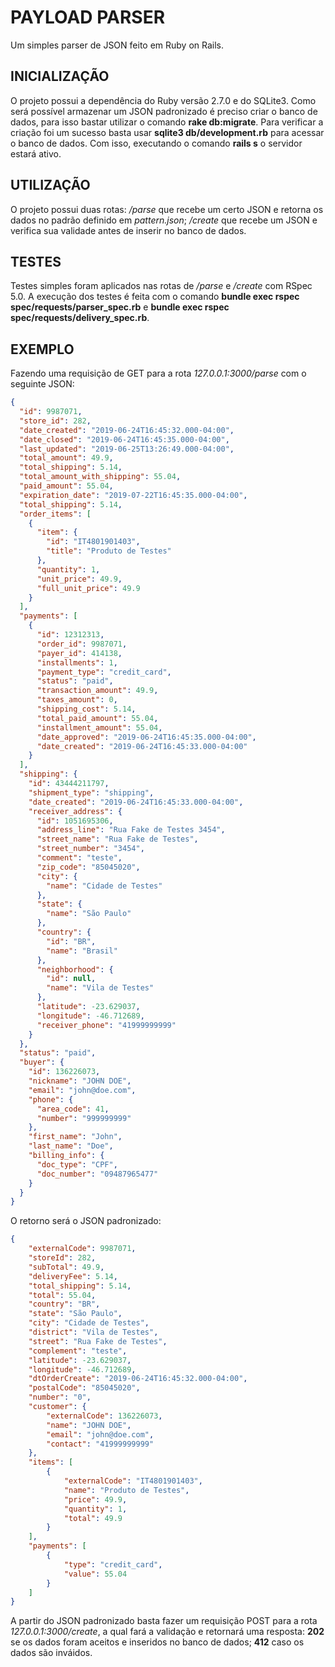# PAYLOAD PARSER

Um simples parser de JSON feito em Ruby on Rails.

## INICIALIZAÇÃO

O projeto possui a dependência do Ruby versão 2.7.0 e do SQLite3. Como será possível armazenar
um JSON padronizado é preciso criar o banco de dados, para isso bastar utilizar o comando **rake db:migrate**.
Para verificar a criação foi um sucesso basta usar **sqlite3 db/development.rb** para acessar o banco de dados.
Com isso, executando o comando **rails s** o servidor estará ativo.

## UTILIZAÇÃO

O projeto possui duas rotas: */parse* que recebe um certo JSON e retorna os dados no padrão definido
em *pattern.json*; */create* que recebe um JSON e verifica sua validade antes de inserir no banco de dados.

## TESTES

Testes simples foram aplicados nas rotas de */parse* e */create* com RSpec 5.0. A execução dos testes é feita com
o comando **bundle exec rspec spec/requests/parser_spec.rb** e **bundle exec rspec spec/requests/delivery_spec.rb**.

## EXEMPLO

Fazendo uma requisição de GET para a rota *127.0.0.1:3000/parse* com o seguinte JSON:
```json
{
  "id": 9987071,
  "store_id": 282,
  "date_created": "2019-06-24T16:45:32.000-04:00",
  "date_closed": "2019-06-24T16:45:35.000-04:00",
  "last_updated": "2019-06-25T13:26:49.000-04:00",
  "total_amount": 49.9,
  "total_shipping": 5.14,
  "total_amount_with_shipping": 55.04,
  "paid_amount": 55.04,
  "expiration_date": "2019-07-22T16:45:35.000-04:00",
  "total_shipping": 5.14,
  "order_items": [
    {
      "item": {
        "id": "IT4801901403",
        "title": "Produto de Testes"
      },
      "quantity": 1,
      "unit_price": 49.9,
      "full_unit_price": 49.9
    }
  ],
  "payments": [
    {
      "id": 12312313,
      "order_id": 9987071,
      "payer_id": 414138,
      "installments": 1,
      "payment_type": "credit_card",
      "status": "paid",
      "transaction_amount": 49.9,
      "taxes_amount": 0,
      "shipping_cost": 5.14,
      "total_paid_amount": 55.04,
      "installment_amount": 55.04,
      "date_approved": "2019-06-24T16:45:35.000-04:00",
      "date_created": "2019-06-24T16:45:33.000-04:00"
    }
  ],
  "shipping": {
    "id": 43444211797,
    "shipment_type": "shipping",
    "date_created": "2019-06-24T16:45:33.000-04:00",
    "receiver_address": {
      "id": 1051695306,
      "address_line": "Rua Fake de Testes 3454",
      "street_name": "Rua Fake de Testes",
      "street_number": "3454",
      "comment": "teste",
      "zip_code": "85045020",
      "city": {
        "name": "Cidade de Testes"
      },
      "state": {
        "name": "São Paulo"
      },
      "country": {
        "id": "BR",
        "name": "Brasil"
      },
      "neighborhood": {
        "id": null,
        "name": "Vila de Testes"
      },
      "latitude": -23.629037,
      "longitude": -46.712689,
      "receiver_phone": "41999999999"
    }
  },
  "status": "paid",
  "buyer": {
    "id": 136226073,
    "nickname": "JOHN DOE",
    "email": "john@doe.com",
    "phone": {
      "area_code": 41,
      "number": "999999999"
    },
    "first_name": "John",
    "last_name": "Doe",
    "billing_info": {
      "doc_type": "CPF",
      "doc_number": "09487965477"
    }
  }
}
```

O retorno será o JSON padronizado:
```json
{
    "externalCode": 9987071,
    "storeId": 282,
    "subTotal": 49.9,
    "deliveryFee": 5.14,
    "total_shipping": 5.14,
    "total": 55.04,
    "country": "BR",
    "state": "São Paulo",
    "city": "Cidade de Testes",
    "district": "Vila de Testes",
    "street": "Rua Fake de Testes",
    "complement": "teste",
    "latitude": -23.629037,
    "longitude": -46.712689,
    "dtOrderCreate": "2019-06-24T16:45:32.000-04:00",
    "postalCode": "85045020",
    "number": "0",
    "customer": {
        "externalCode": 136226073,
        "name": "JOHN DOE",
        "email": "john@doe.com",
        "contact": "41999999999"
    },
    "items": [
        {
            "externalCode": "IT4801901403",
            "name": "Produto de Testes",
            "price": 49.9,
            "quantity": 1,
            "total": 49.9
        }
    ],
    "payments": [
        {
            "type": "credit_card",
            "value": 55.04
        }
    ]
}
```

A partir do JSON padronizado basta fazer um requisição POST para a rota *127.0.0.1:3000/create*,
a qual fará a validação e retornará uma resposta: **202** se os dados foram aceitos e inseridos no banco
de dados; **412** caso os dados são inváidos.